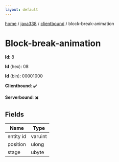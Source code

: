 ```yaml
---
layout: default
---
```


[home](/)  /  [java338](/protocol/java338)  /  [clientbound](/protocol/java338/clientbound)  /  block-break-animation

# Block-break-animation

**Id**: 8

**Id** (hex): 08

**Id** (bin): 00001000

**Clientbound**: ✔️

**Serverbound**: ✖️

## Fields

Name | Type
---|---
entity id | varuint
position | ulong
stage | ubyte

